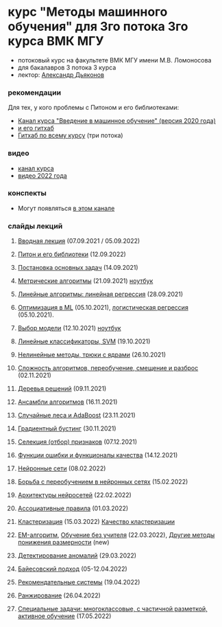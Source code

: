 # курс "Методы машинного обучения" для 3го потока 3го курса ВМК МГУ

* потоковый курс на факультете ВМК МГУ имени М.В. Ломоносова 
* для бакалавров 3 потока 3 курса
* лектор: [Александр Дьяконов](https://dyakonov.org/ag/)

### рекомендации

Для тех, у кого проблемы с Питоном и его библиотеками:

* [Канал курса "Введение в машинное обучение" (версия 2020 года)](https://www.youtube.com/playlist?list=PLaRUeIuewv8DYqSdw7uVgLpXSKUFl6Ee6)
* [и его гитхаб](https://github.com/Dyakonov/IML/)
* [Гитхаб по всему курсу](https://github.com/MSU-ML-COURSE/ML-COURSE-21-22) (три потока)

### видео

* [канал курса](https://www.youtube.com/playlist?list=PLaRUeIuewv8BFD3UwCDBetM89c2uRPpcj)
* [видео 2022 года](https://www.youtube.com/watch?v=q4BBLoiegW0&list=PLhe7c-LCgl4Ic-FRawaaEhUmDCQmGMtzx)

### конспекты

* Могут появляться [в этом канале](https://t.me/Dyakonovsbook)

### слайды лекций

1. [Вводная лекция](./2021autumn/ML012_terms_202102a.pdf) (07.09.2021 / 05.09.2022)
2. [Питон и его библиотеки](./2022-23new/ML015_python_202207a.pdf) (12.09.2022)
2. [Постановка основных задач](./2021autumn/ML013_introclassreg_202102a.pdf) (14.09.2021)
3. [Метрические алгоритмы](./2021autumn/ML030_metric_202110a_____.pdf) (21.09.2021) [ноутбук](./2021autumn/MMO_lec3_kNN.ipynb)
4. [Линейные алгоритмы: линейная регрессия](./2021autumn/ML051_linear_202115a______linreg.pdf) (28.09.2021)
5. [Оптимизация в ML](./2021autumn/ML022_optimization_202105a______________.pdf) (05.10.2021), [логистическая регрессия](./2021autumn/ML051_linear_202116a______logreg.pdf ) (05.10.2021).
6. [Выбор модели](./2021autumn/ML040_control_202110a_______.pdf) (12.10.2021) [ноутбук](./2021autumn/MMO_lec6_MS.ipynb)
7. [Линейные классификаторы, SVM](./2021autumn/ML052_SVM_202112a______.pdf) (19.10.2021)
8. [Нелинейные методы, трюки с ядрами](./2021autumn/ML061_nonlinear_202113a_________.pdf) (26.10.2021)
9. [Сложность алгоритмов, переобучение, смещение и разброс](./2021autumn/ML081_complexity_202106a.pdf) (02.11.2021)
10. [Деревья решений](./2021autumn/ML062_tree_202113a.pdf) (09.11.2021)
11. [Ансамбли алгоритмов](./2021autumn/PZAD051_ensemble_202102a____part1.pdf) (16.11.2021)
12. [Случайные леса и AdaBoost](./2021autumn/PZAD052_rf_202101a_____+adaboost.pdf) (23.11.2021)
13. [Градиентный бустинг](./2021autumn/PZAD053_gradboosting_202106n___.pdf) (30.11.2021)
14. [Селекция (отбор) признаков](./2021autumn/PZAD043_featureselection_202109___.pdf) (07.12.2021)
15. [Функции ошибки и функционалы качества](./2021autumn/PZAD031_err_regression_202012n____.pdf) (14.12.2021)

16. [Нейронные сети](./2022spring/DL_1NN_03_nn_202201a.pdf) (08.02.2022)
17. [Борьба с переобучением в нейронных сетях](./2022spring/DL_1NN_04learning_202201a___.pdf) (15.02.2022)
18. [Архитектуры нейросетей](./2022spring/DL_03archiall.pdf) (22.02.2022)
19. [Ассоциативные правила](./2022spring/ML095_apriory_202204a.pdf) (01.03.2022)
20. [Кластеризация](./2022spring/ML091_cluster_202112n____.pdf) (15.03.2022) [Качество кластеризации](./2022-23new/PZAD034_err_multirankcluster_202204____sm.pdf)
21. [EM-алгоритм](./2022spring/ML092_EM_202201a.pdf), [Обучение без учителя](./2022spring/ML093_USL_202201a___.pdf) (22.03.2022), [Другие методы понижения размерности](./2022-23new/ML093_USL_202202a_part_2.pdf) (new)
22. [Детектирование аномалий](./2022spring/ML094_anomaly_202201a.pdf) (29.03.2022)
23. [Байесовский подход](./2022spring/ML082_bayes_202115n.pdf) (05-12.04.2022)
24. [Рекомендательные системы](./2022spring/PZAD071_RecSys_202201a____.pdf) (19.04.2022)
25. [Ранжирование](./2022spring/ML105_range_202202a.pdf) (26.04.2022)
26. [Специальные задачи: многоклассовые, с частичной разметкой, активное обучение](./2022spring/ML101_special_202202a___.pdf) (17.05.2022)
 
